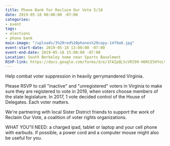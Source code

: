 ```yaml
---
title: Phone Bank for Reclaim Our Vote 5/18
date: 2019-05-18 00:00:00 -07:00
categories:
- event
tags:
- elections
- phone bank
main-image: "/uploads/3%20red%20phones%20copy-14f9a0.jpg"
event-start-date: 2019-05-18 13:00:00 -07:00
event-end-date: 2019-05-18 15:00:00 -07:00
Location: South Berkeley home near Sports Baselment
RSVP-link: https://docs.google.com/forms/d/e/1FAIpQLScVRI99-H6RCE5HYoLVgCWb-WbfhiMsgNOr10K1jWTFOHNL-w/viewform
---
```


Help combat voter suppression in heavily gerrymandered Virginia. 

Please RSVP to call "inactive" and "unregistered" voters in Virginia to make sure they are registered to vote in 2019, when voters choose members of the state legislature. In 2017, 1 vote decided control of the House of Delegates. Each voter matters.  

We're partnering with local Sister District friends to support the work of Reclaim Our Vote, a coalition of voter rights organizations.

WHAT YOU"ll NEED: a charged ipad, tablet or laptop and your cell phone with earbuds.  If possible, a power cord and a computer mouse might also be useful for you.


